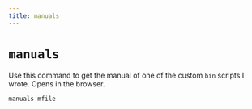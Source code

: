 ```yaml
---
title: manuals
---
```


# `manuals`
Use this command to get the manual of one of the custom `bin` scripts I wrote. Opens in the browser.

```sh
manuals mfile
```
